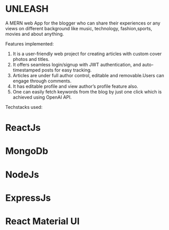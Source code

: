 # UNLEASH
A MERN web App for the blogger who can share their experiences or any views on different background like music, technology, fashion,sports, movies and about anything.

Features implemented:
1. It is a user-friendly web project for creating articles with custom cover photos and titles.
2. It offers seamless login/signup with JWT authentication, and auto-timestamped posts for easy tracking.
3. Articles are under full author control, editable and removable.Users can engage through comments.
4. It has editable profile and view author’s profile feature also.
5. One can easily fetch keywords from the blog by just one click which is achieved using OpenAI API.
   
Techstacks used:
# ReactJs
# MongoDb
# NodeJs
# ExpressJs
# React Material UI

   
